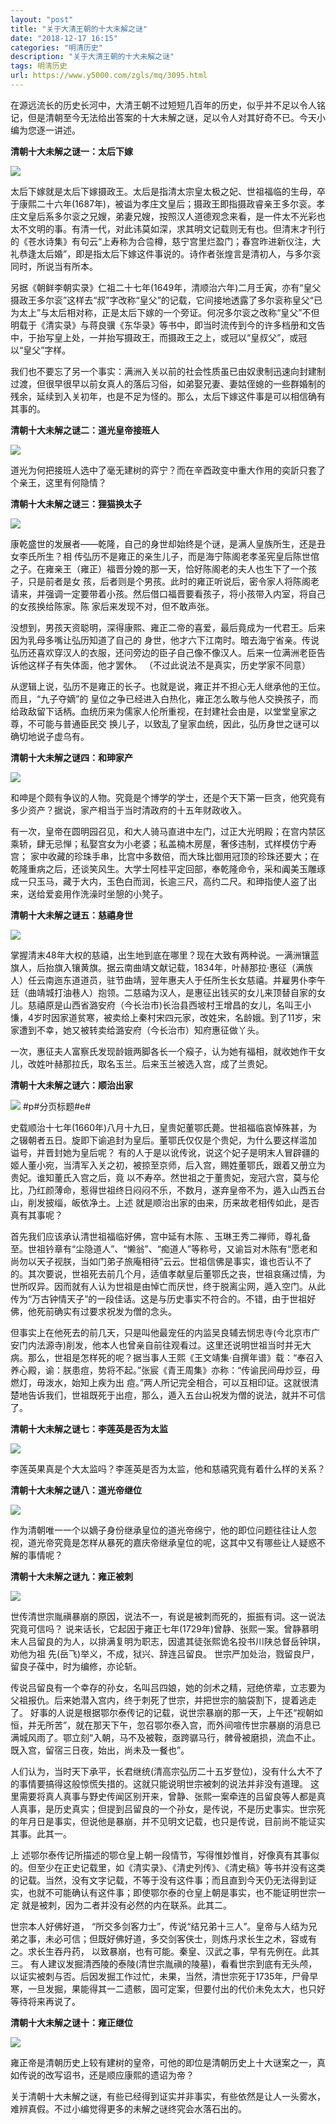 ```yaml
---
layout: "post"
title: "关于大清王朝的十大未解之谜"
date: "2018-12-17 16:15"
categories: "明清历史"
description: "关于大清王朝的十大未解之谜"
tags: 明清历史
url: https://www.y5000.com/zgls/mq/3095.html
---
```






在源远流长的历史长河中，大清王朝不过短短几百年的历史，似乎并不足以令人铭记，但是清朝至今无法给出答案的十大未解之谜，足以令人对其好奇不已。今天小编为您逐一讲述。

**清朝十大未解之谜一：太后下嫁**

![](https://img.y5000.com/uploads/allimg/160907/5-160ZG00SC10.jpg)

太后下嫁就是太后下嫁摄政王。太后是指清太宗皇太极之妃、世祖福临的生母，卒于康熙二十六年(1687年)，被谥为孝庄文皇后；摄政王即指摄政睿亲王多尔衮。孝庄文皇后系多尔衮之兄嫂，弟妻兄嫂，按照汉人道德观念来看，是一件太不光彩也太不文明的事。有清一代，对此讳莫如深，求其明文记载则无有也。但清末才刊行的《苍水诗集》有句云“上寿称为合卺樽，慈宁宫里烂盈门；春宫昨进新仪注，大礼恭逢太后婚”，即是指太后下嫁这件事说的。诗作者张煌言是清初人，与多尔衮同时，所说当有所本。

另据《朝鲜李朝实录》仁祖二十七年(1649年，清顺治六年)二月壬寅，亦有“皇父摄政王多尔衮”这样去“叔”字改称“皇父”的记载，它间接地透露了多尔衮称皇父“已为太上”与太后相对称，正是太后下嫁的一个旁证。何况多尔衮之改称“皇父”不但明载于《清实录》与蒋良骥《东华录》等书中，即当时流传到今的许多档册和文告中，于抬写皇上处，一并抬写摄政王，而摄政王之上，或冠以“皇叔父”，或冠以“皇父”字样。

我们也不要忘了另一个事实：满洲入关以前的社会性质虽已由奴隶制迅速向封建制过渡，但很早很早以前女真人的落后习俗，如弟娶兄妻、妻姑侄媳的一些群婚制的残余，延续到入关初年，也是不足为怪的。那么，太后下嫁这件事是可以相信确有其事的。

**清朝十大未解之谜二：道光皇帝接班人**

![](https://img.y5000.com/uploads/allimg/160907/5-160ZG010234b.jpg)

道光为何把接班人选中了毫无建树的弈宁？而在辛酉政变中重大作用的奕訢只套了个亲王，这里有何隐情？

**清朝十大未解之谜三：狸猫换太子**

![](https://img.y5000.com/uploads/allimg/160907/5-160ZG0114I39.jpg)

康乾盛世的发展者——乾隆，自己的身世却始终是个谜，是满人皇族所生，还是丑女李氏所生？相
传弘历不是雍正的亲生儿子，而是海宁陈阁老孝圣宪皇后陈世倌之子。在雍亲王（雍正）福晋分娩的那一天，恰好陈阁老的夫人也生下了一个孩子，只是前者是女
孩，后者则是个男孩。此时的雍正听说后，密令家人将陈阁老请来，并强调一定要带着小孩。然后借口福晋要看孩子，将小孩带入内室，将自己的女孩换给陈家。陈
家后来发现不对，但不敢声张。

没想到，男孩天资聪明，深得康熙、雍正二帝的喜爱，最后竟成为一代君王。后来因为乳母多嘴让弘历知道了自己的
身世，他才六下江南时。暗去海宁省亲。传说弘历还喜欢穿汉人的衣服，还问旁边的臣子自己像不像汉人。后来一位满洲老臣告诉他这样子有失体面，他才罢休。
（不过此说法不是真实，历史学家不同意）

从逻辑上说，弘历不是雍正的长子。也就是说，雍正并不担心无人继承他的王位。而且，“九子夺嫡”的
皇位之争已经进入白热化，雍正怎么敢与他人交换孩子，而给政敌留下话柄。血统历来为儒家人伦所重视，在封建社会由是，以堂堂皇家之尊，不可能与普通臣民交
换儿子，以致乱了皇家血统，因此，弘历身世之谜可以确切地说子虚乌有。

**清朝十大未解之谜四：和珅家产**

![](https://img.y5000.com/uploads/allimg/160907/5-160ZG0140IV.jpg)

和呻是个颇有争议的人物。究竟是个博学的学士，还是个天下第一巨贪，他究竟有多少资产？据说，家产相当于当时清政府的十五年财政收入。

有一次，皇帝在圆明园召见，和大人骑马直进中左门，过正大光明殿；在宫内禁区乘轿，肆无忌惮；私娶宫女为小老婆；私盖楠木房屋，奢侈违制，式样模仿宁寿宫；
家中收藏的珍珠手串，比宫中多数倍，而大珠比御用冠顶的珍珠还要大；在乾隆重病之后，还谈笑风生。大学士阿桂平定回部，奉乾隆命令，采和阗美玉雕琢成一只玉马，藏于大内，玉色白而润，长逾三尺，高约二尺。和珅指使人盗了出来，送给爱妾用作洗澡时坐憩的小凳子。

**清朝十大未解之谜五：慈禧身世**

![](https://img.y5000.com/uploads/allimg/160907/5-160ZG015564H.jpg)

掌握清末48年大权的慈禧，出生地到底在哪里？现在大致有两种说。一满洲镶蓝旗人，后抬旗入镶黄旗。据云南曲靖文献记载，1834年，叶赫那拉·惠征（满族人）任云南迤东道道员，驻节曲靖，翌年惠夫人于任所生长女慈禧。并雇男仆李午廷（曲靖城打油巷人）抱领。二慈禧为汉人，是惠征出钱买的女儿来顶替自家的女儿。慈禧原是山西省潞安府（今长治市)长治县西坡村王增昌的女儿，名叫王小慊，4岁时因家道贫寒，被卖给上秦村宋四元家，改姓宋，名龄娥。到了11岁，宋家遭到不幸，她又被转卖给潞安府（今长治市）知府惠征做丫头。

一次，惠征夫人富察氏发现龄娥两脚各长一个瘊子，认为她有福相，就收她作干女儿，改姓叶赫那拉氏，取名玉兰。后来玉兰被选入宫，成了兰贵妃。

**清朝十大未解之谜六：顺治出家**

![](https://img.y5000.com/uploads/allimg/160907/5-160ZG0164D08.jpg) #p#分页标题#e#

史载顺治十七年(1660年)八月十九日，皇贵妃董鄂氏薨。世祖福临哀悼殊甚，为之辍朝者五日。旋即下谕追封为皇后。董鄂氏仅仅是个贵妃，为什么要这样滥加
谥号，并晋封她为皇后呢？
有的人于是以讹传讹，说这个妃子是明末人冒辟疆的姬人董小宛，当清军入关之初，被掠至京师，后入宫，赐姓董鄂氏，跟着又册立为贵妃。谁知董氏入宫之后，竟
以不寿卒。然世祖之于董贵妃，宠冠六宫，莫与伦比，乃红颜薄命，惹得世祖终日闷闷不乐，不数月，遂弃皇帝不为，遁入山西五台山，削发披缁，皈依净土。上述
就是顺治出家的由来，历来故老相传如此，是否真有其事呢？

首先我们应该承认清世祖福临好佛，宫中延有木陈
、玉琳王秀二禅师，尊礼备至。世祖钤章有“尘隐道人”、“懒翁”、“痴道人”等称号，又谕旨对木陈有“愿老和尚勿以天子视朕，当如门弟子旅庵相待”云云。世祖信佛是事实，谁也否认不了的。其次要说，世祖死去前几个月，适值孝献皇后董鄂氏之丧，世祖哀痛过情，为世所叹异。因而就有人认为世祖是由悼亡而厌世，终于脱离尘网，遁入空门。从此传为“万古钟情天子”的一段佳话。这是与历史事实不符合的。不错，由于世祖好佛，他死前确实有过要求祝发为僧的念头。

但事实上在他死去的前几天，只是叫他最宠任的内监吴良辅去悯忠寺(今北京市广安门内法源寺)削发，他本人也曾亲自前往观看过。这里还说明世祖当时并无大病。那么，世祖是怎样死的呢？据当事人王熙《王文靖集·自撰年谱》载：“奉召入养心殿，谕：朕患痘，势将不起。”张宸《青王周集》亦称：“传谕民间毋炒豆，毋燃灯，毋泼水，始知上疾为出
痘。”两人所记完全相合，可以互相印证。这就很清楚地告诉我们，世祖既死于出痘，那么，遁入五台山祝发为僧的说法，就并不可信了。

**清朝十大未解之谜七：李莲英是否为太监**

![](https://img.y5000.com/uploads/allimg/160907/5-160ZG01955459.jpg)

李莲英果真是个大太监吗？李莲英是否为太监，他和慈禧究竟有着什么样的关系？

**清朝十大未解之谜八：道光帝继位**

![](https://img.y5000.com/uploads/allimg/160907/5-160ZG0220XO.jpg)

作为清朝唯一一个以嫡子身份继承皇位的道光帝绵宁，他的即位问题往往让人忽视，道光帝究竟是怎样从暴死的嘉庆帝继承皇位的呢，这其中又有哪些让人疑惑不解的事情呢？

**清朝十大未解之谜九：雍正被刺**

![](https://img.y5000.com/uploads/allimg/160907/5-160ZG023401Q.jpg)

世传清世宗胤禛暴崩的原因，说法不一，有说是被刺而死的，振振有词。这一说法究竟可信吗？
说来话长，它起因于雍正七年(1729年)曾静、张熙一案。曾静慕明末人吕留良的为人，以排满复明为职志，因遣其徒张熙诡名投书川陕总督岳钟琪，劝他为祖
先(岳飞)举义，不成，狱兴、辞连吕留良。 世宗严加处治，戮留良尸，留良子葆中，时为编修，亦论斩。

传说吕留良有一个幸存的孙女，名叫吕四娘，她的剑术之精，冠绝侪辈，立志要为父祖报仇。后来她潜入宫内，终于刺死了世宗，并把世宗的脑袋割下，提着逃走了。
好事的人说是根据鄂尔泰传记的记载，说世宗暴崩的那一天，上午还“视朝如恒，并无所苦”，就在那天下午，忽召鄂尔泰入宫，而外间喧传世宗暴崩的消息已满城风雨了。鄂立刻“入朝，马不及被鞍，亟跨骣马行，髀骨被磨损，流血不止。既入宫，留宿三日夜，始出，尚未及一餐也”。

人们认为，当时天下承平，长君继统(清高宗弘历二十五岁登位)，没有什么大不了的事情要搞得这般惊慌失措的。这就只能说明世宗被刺的说法并非没有道理。
这里需要将真人真事与野史传闻区别开来，曾静、张熙一案牵连的吕留良等人都是真人真事，是历史真实；但提到吕留良的一个孙女，是传说，不是历史事实。世宗死的年月日是事实，但说他是暴崩，并不见明文记载，也只是传说，目前尚不能证实其事。此其一。

上 述鄂尔泰传记所描述的鄂仓皇上朝一段情节，写得惟妙惟肖，好像真有其事似的。但至少在正史记载里，如《清实录》、《清史列传》、《清史稿》等书并没有这类
的记载。当然，没有文字记载，不等于没有这件事；而且直到今天仍无法得到证实，也就不可能确认有这件事；即使鄂尔泰的仓皇上朝是事实，也不能证明世宗一定
就是被刺，因为二者并没有必然的内在联系。此其二。

世宗本人好佛好道，
“所交多剑客力士”，传说“结兄弟十三人”。皇帝与人结为兄弟之事，未必可信；但既好佛好道，多交剑客侠士，则炼丹求长生之术，容或有之。求长生吞丹药，
以致暴崩，也有可能。秦皇、汉武之事，早有先例在。此其三。
有人建议发掘清西陵的泰陵(清世宗胤禛的陵墓)，看看世宗到底有无头颅，以证实被刺与否。后因发掘工作过忙，未果，当然，清世宗死于1735年，尸骨早
寒，一旦发掘，果能得其一二遗骸，固可定案，但要付出的代价未免太大，也只好等待将来再说了。

**清朝十大未解之谜十：雍正继位**

![](https://img.y5000.com/uploads/allimg/160907/5-160ZG0263SY.jpg)

雍正帝是清朝历史上较有建树的皇帝，可他的即位是清朝历史上十大谜案之一，真如传说的改写诏书，还是顺应康熙的遗诏为帝？

关于清朝十大未解之谜，有些已经得到证实并非事实，有些依然是让人一头雾水，难辨真假。不过小编觉得更多的未解之谜终究会水落石出的。
